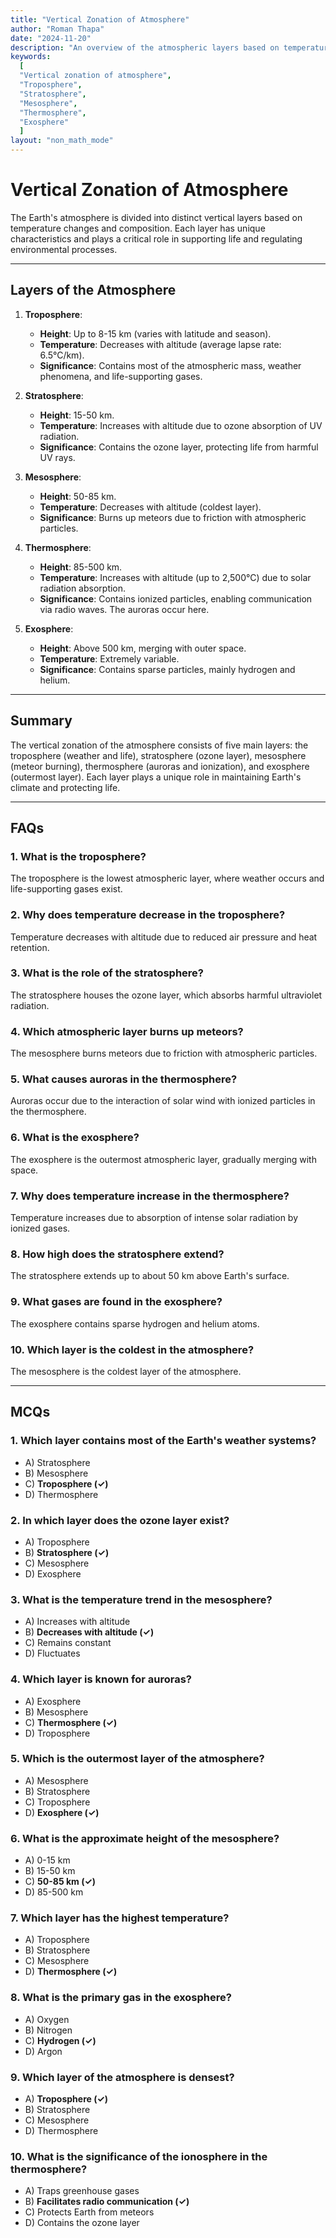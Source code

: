 ```yaml
---
title: "Vertical Zonation of Atmosphere"
author: "Roman Thapa"
date: "2024-11-20"
description: "An overview of the atmospheric layers based on temperature, composition, and functions, along with their environmental significance."
keywords:
  [
  "Vertical zonation of atmosphere",
  "Troposphere",
  "Stratosphere",
  "Mesosphere",
  "Thermosphere",
  "Exosphere"
  ]
layout: "non_math_mode"
---
```


# Vertical Zonation of Atmosphere

The Earth's atmosphere is divided into distinct vertical layers based on temperature changes and composition. Each layer has unique characteristics and plays a critical role in supporting life and regulating environmental processes.

---

## Layers of the Atmosphere

1. **Troposphere**:
   - **Height**: Up to 8-15 km (varies with latitude and season).
   - **Temperature**: Decreases with altitude (average lapse rate: 6.5°C/km).
   - **Significance**: Contains most of the atmospheric mass, weather phenomena, and life-supporting gases.

2. **Stratosphere**:
   - **Height**: 15-50 km.
   - **Temperature**: Increases with altitude due to ozone absorption of UV radiation.
   - **Significance**: Contains the ozone layer, protecting life from harmful UV rays.

3. **Mesosphere**:
   - **Height**: 50-85 km.
   - **Temperature**: Decreases with altitude (coldest layer).
   - **Significance**: Burns up meteors due to friction with atmospheric particles.

4. **Thermosphere**:
   - **Height**: 85-500 km.
   - **Temperature**: Increases with altitude (up to 2,500°C) due to solar radiation absorption.
   - **Significance**: Contains ionized particles, enabling communication via radio waves. The auroras occur here.

5. **Exosphere**:
   - **Height**: Above 500 km, merging with outer space.
   - **Temperature**: Extremely variable.
   - **Significance**: Contains sparse particles, mainly hydrogen and helium.

---

## Summary

The vertical zonation of the atmosphere consists of five main layers: the troposphere (weather and life), stratosphere (ozone layer), mesosphere (meteor burning), thermosphere (auroras and ionization), and exosphere (outermost layer). Each layer plays a unique role in maintaining Earth's climate and protecting life.

---

## FAQs

### 1. What is the troposphere?
The troposphere is the lowest atmospheric layer, where weather occurs and life-supporting gases exist.

### 2. Why does temperature decrease in the troposphere?
Temperature decreases with altitude due to reduced air pressure and heat retention.

### 3. What is the role of the stratosphere?
The stratosphere houses the ozone layer, which absorbs harmful ultraviolet radiation.

### 4. Which atmospheric layer burns up meteors?
The mesosphere burns meteors due to friction with atmospheric particles.

### 5. What causes auroras in the thermosphere?
Auroras occur due to the interaction of solar wind with ionized particles in the thermosphere.

### 6. What is the exosphere?
The exosphere is the outermost atmospheric layer, gradually merging with space.

### 7. Why does temperature increase in the thermosphere?
Temperature increases due to absorption of intense solar radiation by ionized gases.

### 8. How high does the stratosphere extend?
The stratosphere extends up to about 50 km above Earth's surface.

### 9. What gases are found in the exosphere?
The exosphere contains sparse hydrogen and helium atoms.

### 10. Which layer is the coldest in the atmosphere?
The mesosphere is the coldest layer of the atmosphere.

---

## MCQs

### 1. Which layer contains most of the Earth's weather systems?
- A) Stratosphere
- B) Mesosphere
- C) **Troposphere (✓)**
- D) Thermosphere

### 2. In which layer does the ozone layer exist?
- A) Troposphere
- B) **Stratosphere (✓)**
- C) Mesosphere
- D) Exosphere

### 3. What is the temperature trend in the mesosphere?
- A) Increases with altitude
- B) **Decreases with altitude (✓)**
- C) Remains constant
- D) Fluctuates

### 4. Which layer is known for auroras?
- A) Exosphere
- B) Mesosphere
- C) **Thermosphere (✓)**
- D) Troposphere

### 5. Which is the outermost layer of the atmosphere?
- A) Mesosphere
- B) Stratosphere
- C) Troposphere
- D) **Exosphere (✓)**

### 6. What is the approximate height of the mesosphere?
- A) 0-15 km
- B) 15-50 km
- C) **50-85 km (✓)**
- D) 85-500 km

### 7. Which layer has the highest temperature?
- A) Troposphere
- B) Stratosphere
- C) Mesosphere
- D) **Thermosphere (✓)**

### 8. What is the primary gas in the exosphere?
- A) Oxygen
- B) Nitrogen
- C) **Hydrogen (✓)**
- D) Argon

### 9. Which layer of the atmosphere is densest?
- A) **Troposphere (✓)**
- B) Stratosphere
- C) Mesosphere
- D) Thermosphere

### 10. What is the significance of the ionosphere in the thermosphere?
- A) Traps greenhouse gases
- B) **Facilitates radio communication (✓)**
- C) Protects Earth from meteors
- D) Contains the ozone layer
